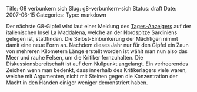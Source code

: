 Title: G8 verbunkern sich
Slug: g8-verbunkern-sich
Status: draft
Date: 2007-06-15
Categories:
Type: markdown

Der nächste G8-Gipfel wird laut einer Meldung des [Tages-Anzeigers](http://www.tagesanzeiger.ch/dyn/news/ausland/762131.html) auf der italienischen Insel La Maddalena, welche an der Nordspitze Sardiniens gelegen ist, stattfinden. Die Selbst-Einbunkerung der Mächtigen nimmt damit eine neue Form an. Nachdem dieses Jahr nur für den Gipfel ein Zaun von mehreren Kilometern Länge erstellt worden ist wählt man nun also das Meer und rauhe Felsen, um die Kritiker fernzuhalten. Die Diskussionsbereitschaft ist auf dem Nullpunkt angelangt. Ein verheerendes Zeichen wenn man bedenkt, dass innerhalb des Kritikerlagers viele waren, welche mit Argumenten, nicht mit Steinen gegen die Konzentration der Macht in den Händen einiger weniger demonstriert haben.
